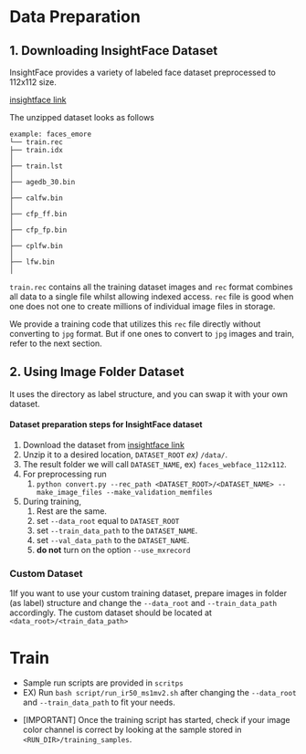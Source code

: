 
# Data Preparation

## 1. Downloading InsightFace Dataset

InsightFace provides a variety of labeled face dataset preprocessed to 112x112 size. 

[insightface link](https://github.com/deepinsight/insightface/tree/master/recognition/_datasets_)

The unzipped dataset looks as follows
```
example: faces_emore
└── train.rec   
├── train.idx                                                                                       │
├── train.lst                                                                                       │
├── agedb_30.bin                                                                                    │
├── calfw.bin                                                                                       │
├── cfp_ff.bin                                                                                      │
├── cfp_fp.bin                                                                                      │
├── cplfw.bin                                                                                       │
├── lfw.bin                                                                                         │
```

`train.rec` contains all the training dataset images and `rec` format combines all data to a single file 
whilst allowing indexed access. 
`rec` file is good when one does not one to create millions of individual image files in storage. 

We provide a training code that utilizes this `rec` file directly without converting to `jpg` format. 
But if one ones to convert to `jpg` images and train, refer to the next section.


## 2. Using Image Folder Dataset

It uses the directory as label structure, and you can swap it with your own dataset. 

#### Dataset preparation steps for InsightFace dataset

1. Download the dataset from [insightface link](https://github.com/deepinsight/insightface/tree/master/recognition/_datasets_)
2. Unzip it to a desired location, `DATASET_ROOT`  _ex)_ `/data/`.
3. The result folder we will call `DATASET_NAME`, ex) `faces_webface_112x112`.
4. For preprocessing run
   1. `python convert.py --rec_path <DATASET_ROOT>/<DATASET_NAME> --make_image_files --make_validation_memfiles`
5. During training,
   1. Rest are the same.
   2. set `--data_root` equal to `DATASET_ROOT`
   3. set `--train_data_path` to the `DATASET_NAME`.
   4. set `--val_data_path` to the `DATASET_NAME`.
   5. **do not** turn on the option `--use_mxrecord`

### Custom Dataset

1If you want to use your custom training dataset, prepare images in folder (as label) structure 
and change the `--data_root` and `--train_data_path` accordingly. The custom dataset should be located at `<data_root>/<train_data_path>`


# Train 
- Sample run scripts are provided in `scritps`
- EX) Run `bash script/run_ir50_ms1mv2.sh` after changing the `--data_root` and `--train_data_path` to fit your needs.
* [IMPORTANT] Once the training script has started, check if your image color channel is correct by looking at the sample stored in `<RUN_DIR>/training_samples`. 
